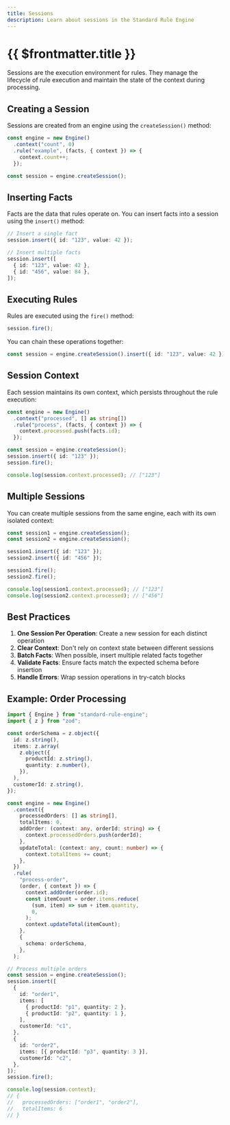 ```yaml
---
title: Sessions
description: Learn about sessions in the Standard Rule Engine
---
```


# {{ $frontmatter.title }}

Sessions are the execution environment for rules. They manage the lifecycle of rule execution and maintain the state of the context during processing.

## Creating a Session

Sessions are created from an engine using the `createSession()` method:

```ts
const engine = new Engine()
  .context("count", 0)
  .rule("example", (facts, { context }) => {
    context.count++;
  });

const session = engine.createSession();
```

## Inserting Facts

Facts are the data that rules operate on. You can insert facts into a session using the `insert()` method:

```ts
// Insert a single fact
session.insert({ id: "123", value: 42 });

// Insert multiple facts
session.insert([
  { id: "123", value: 42 },
  { id: "456", value: 84 },
]);
```

## Executing Rules

Rules are executed using the `fire()` method:

```ts
session.fire();
```

You can chain these operations together:

```ts
const session = engine.createSession().insert({ id: "123", value: 42 }).fire();
```

## Session Context

Each session maintains its own context, which persists throughout the rule execution:

```ts
const engine = new Engine()
  .context("processed", [] as string[])
  .rule("process", (facts, { context }) => {
    context.processed.push(facts.id);
  });

const session = engine.createSession();
session.insert({ id: "123" });
session.fire();

console.log(session.context.processed); // ["123"]
```

## Multiple Sessions

You can create multiple sessions from the same engine, each with its own isolated context:

```ts
const session1 = engine.createSession();
const session2 = engine.createSession();

session1.insert({ id: "123" });
session2.insert({ id: "456" });

session1.fire();
session2.fire();

console.log(session1.context.processed); // ["123"]
console.log(session2.context.processed); // ["456"]
```

## Best Practices

1. **One Session Per Operation**: Create a new session for each distinct operation
2. **Clear Context**: Don't rely on context state between different sessions
3. **Batch Facts**: When possible, insert multiple related facts together
4. **Validate Facts**: Ensure facts match the expected schema before insertion
5. **Handle Errors**: Wrap session operations in try-catch blocks

## Example: Order Processing

```ts
import { Engine } from "standard-rule-engine";
import { z } from "zod";

const orderSchema = z.object({
  id: z.string(),
  items: z.array(
    z.object({
      productId: z.string(),
      quantity: z.number(),
    }),
  ),
  customerId: z.string(),
});

const engine = new Engine()
  .context({
    processedOrders: [] as string[],
    totalItems: 0,
    addOrder: (context: any, orderId: string) => {
      context.processedOrders.push(orderId);
    },
    updateTotal: (context: any, count: number) => {
      context.totalItems += count;
    },
  })
  .rule(
    "process-order",
    (order, { context }) => {
      context.addOrder(order.id);
      const itemCount = order.items.reduce(
        (sum, item) => sum + item.quantity,
        0,
      );
      context.updateTotal(itemCount);
    },
    {
      schema: orderSchema,
    },
  );

// Process multiple orders
const session = engine.createSession();
session.insert([
  {
    id: "order1",
    items: [
      { productId: "p1", quantity: 2 },
      { productId: "p2", quantity: 1 },
    ],
    customerId: "c1",
  },
  {
    id: "order2",
    items: [{ productId: "p3", quantity: 3 }],
    customerId: "c2",
  },
]);
session.fire();

console.log(session.context);
// {
//   processedOrders: ["order1", "order2"],
//   totalItems: 6
// }
```
